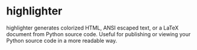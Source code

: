 highlighter
===========

highlighter generates colorized HTML, ANSI escaped text, or a LaTeX document from Python source code. Useful for publishing or viewing your Python source code in a more readable way.